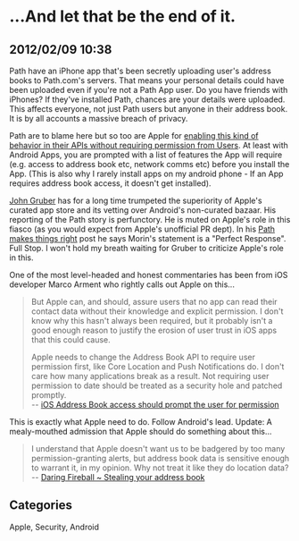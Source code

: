 # ...And let that be the end of it.

## 2012/02/09 10:38

Path have an iPhone app that's been secretly uploading user's address 
books to Path.com's servers. That means your personal details could have 
been uploaded even if you're not a Path App user. Do you have friends 
with iPhones? If they've installed Path, chances are your details were 
uploaded. This affects everyone, not just Path users but anyone in their 
address book. It is by all accounts a massive breach of privacy. 

Path are to blame here but so too are Apple for [enabling this kind of 
behavior in their APIs without requiring permission from Users][3]. At least 
with Android Apps, you are prompted with a list of features the App will 
require (e.g. access to address book etc, network comms etc) before you 
install the App. (This is also why I rarely install apps on my android 
phone - If an App requires address book access, it doesn't get 
installed). 

[John Gruber][1] has for a long time trumpeted the superiority of 
Apple's curated app store and its vetting over Android's non-curated 
bazaar. His reporting of the Path story is perfunctory. He is muted on 
Apple's role in this fiasco (as you would expect from Apple's unofficial 
PR dept). In his [Path makes things right][2] post he says Morin's statement is a 
"Perfect Response". Full Stop. I won't hold my breath waiting for Gruber to 
criticize Apple's role in this.

One of the most level-headed and honest commentaries has been from iOS 
developer Marco Arment who rightly calls out Apple on this...

> But Apple can, and should, assure users that no app can read their 
> contact data without their knowledge and explicit permission. I don't 
> know why this hasn't always been required, but it probably isn't a good 
> enough reason to justify the erosion of user trust in iOS apps that this 
> could cause.
> 
> Apple needs to change the Address Book API to require user permission 
> first, like Core Location and Push Notifications do. I don't care how 
> many applications break as a result. Not requiring user permission to 
> date should be treated as a security hole and patched promptly.  
> -- [iOS Address Book access should prompt the user for permission][4]

This is exactly what Apple need to do. Follow Android's lead.
Update: A mealy-mouthed admission that Apple should do something about this...

> I understand that Apple doesn't want us to be badgered by too many 
> permission-granting alerts, but address book data is sensitive enough to 
> warrant it, in my opinion. Why not treat it like they do location data?  
> -- [Daring Fireball ~ Stealing your address book][5]

[1]: http://daringfireball.net/
[2]: http://daringfireball.net/linked/2012/02/08/path-right
[3]: http://dcurt.is/stealing-your-address-book
[4]: http://www.marco.org/2012/02/09/ios-address-book-should-prompt-users
[5]: http://daringfireball.net/linked/2012/02/09/stealing-your-address-book

## Categories
Apple, Security, Android

